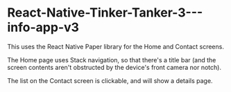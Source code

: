 # React-Native-Tinker-Tanker-3---info-app-v3


This uses the React Native Paper library for the Home and Contact screens.

The Home page uses Stack navigation, so that there's a title bar (and the screen contents aren't obstructed by the device's front camera nor notch).

The list on the Contact screen is clickable, and will show a details page.
